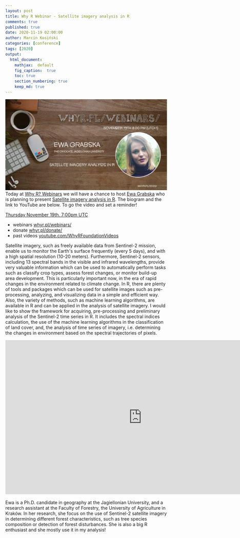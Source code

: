 ```yaml
---
layout: post
title: Why R Webinar - Satellite imagery analysis in R
comments: true
published: true
date: 2020-11-19 02:00:00
author: Marcin Kosiński
categories: [conference]
tags: [2020]
output:
  html_document:
    mathjax:  default
    fig_caption:  true
    toc: true
    section_numbering: true
    keep_md: true
---
```


<img src="/images/fulls/webinars/ewa.jpg" class="fit image"> Today at [Why R? Webinars](http://whyr.pl) we will have a chance to host [Ewa Grabska](https://www.linkedin.com/in/ewa-grabska-731b30100/) who is planning to present [Satellite imagery analysis in R](https://youtu.be/k1K6nqgtRL8). The biogram and the link to YouTube are below. To go the video and set a reminder!

[Thursday November 19th. 7:00pm UTC](https://www.meetup.com/Spotkania-Entuzjastow-R-Warsaw-R-Users-Group-Meetup/events/274234432/)

- webinars [whyr.pl/webinars/](http://whyr.pl/webinars/)
- donate [whyr.pl/donate/](http://whyr.pl/donate/)
- past videos [youtube.com/WhyRFoundationVideos](https://www.youtube.com/WhyRFoundationVideos)

Satellite imagery, such as freely available data from Sentinel-2 mission, enable us to monitor the Earth's surface frequently (every 5 days), and with a high spatial resolution (10-20 meters). Furthermore, Sentinel-2 sensors, including 13 spectral bands in the visible and infrared wavelengths, provide very valuable information which can be used to automatically perform tasks such as classify crop types, assess forest changes, or monitor build-up area development. This is particularly important now, in the era of rapid changes in the environment related to climate change. In R, there are plenty of tools and packages which can be used for satellite images such as pre-processing, analyzing, and visualizing data in a simple and efficient way. Also, the variety of methods, such as machine learning algorithms, are available in R and can be applied in the analysis of satellite imagery. I would like to show the framework for acquiring, pre-processing and preliminary analysis of the Sentinel-2 time series in R. It includes the spectral indices calculation, the use of the machine learning algorithms in the classification of land cover, and, the analysis of time series of imagery, i.e. determining the changes in environment based on the spectral trajectories of pixels.

<iframe width="850" height="480" src="https://www.youtube.com/embed/k1K6nqgtRL8" frameborder="0" allow="accelerometer; autoplay; clipboard-write; encrypted-media; gyroscope; picture-in-picture" allowfullscreen></iframe>

Ewa is a Ph.D. candidate in geography at the Jagiellonian University, and a research assistant at the Faculty of Forestry, the University of Agriculture in Kraków. In her research, she focus on the use of Sentinel-2 satellite imagery in determining different forest characteristics, such as tree species composition or detection of forest disturbances. She is also a big R enthusiast and she mostly use it in my analysis! 
